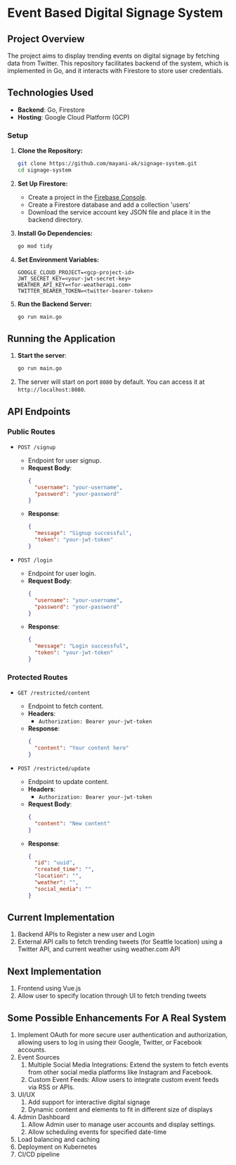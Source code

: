# Event Based Digital Signage System
## Project Overview

The project aims to display trending events on digital signage by fetching data from Twitter.
This repository facilitates backend of the system, which is implemented in Go, and it interacts with Firestore to store user credentials.

## Technologies Used

- **Backend**: Go, Firestore
- **Hosting**: Google Cloud Platform (GCP)


### Setup
1. **Clone the Repository:**

   ```bash
   git clone https://github.com/mayani-ak/signage-system.git
   cd signage-system
   ```

2. **Set Up Firestore:**
    - Create a project in the [Firebase Console](https://console.firebase.google.com/).
    - Create a Firestore database and add a collection 'users'
    - Download the service account key JSON file and place it in the backend directory.

3. **Install Go Dependencies:**

   ```bash
   go mod tidy
   ```

4. **Set Environment Variables:**

   ```env
   GOOGLE_CLOUD_PROJECT=<gcp-project-id>
   JWT_SECRET_KEY=<your-jwt-secret-key>
   WEATHER_API_KEY=<for-weatherapi.com>
   TWITTER_BEARER_TOKEN=<twitter-bearer-token>
   ```

5. **Run the Backend Server:**

   ```bash
   go run main.go
   ```

## Running the Application

1. **Start the server**:
    ```sh
    go run main.go
    ```

2. The server will start on port `8080` by default. You can access it at `http://localhost:8080`.

## API Endpoints

### Public Routes

- `POST /signup`
   - Endpoint for user signup.
   - **Request Body**:
     ```json
     {
       "username": "your-username",
       "password": "your-password"
     }
     ```
   - **Response**:
     ```json
     {
       "message": "Signup successful",
       "token": "your-jwt-token"
     }
     ```

- `POST /login`
   - Endpoint for user login.
   - **Request Body**:
     ```json
     {
       "username": "your-username",
       "password": "your-password"
     }
     ```
   - **Response**:
     ```json
     {
       "message": "Login successful",
       "token": "your-jwt-token"
     }
     ```

### Protected Routes

- `GET /restricted/content`
   - Endpoint to fetch content.
   - **Headers**:
      - `Authorization: Bearer your-jwt-token`
   - **Response**:
     ```json
     {
       "content": "Your content here"
     }
     ```

- `POST /restricted/update`
   - Endpoint to update content.
   - **Headers**:
      - `Authorization: Bearer your-jwt-token`
   - **Request Body**:
     ```json
     {
       "content": "New content"
     }
     ```
   - **Response**:
     ```json
     {
       "id": "uuid",
       "created_time": "",
       "location": "",
       "weather": "",
       "social_media": "" 
     }
     ```

## Current Implementation

1. Backend APIs to Register a new user and Login
2. External API calls to fetch trending tweets (for Seattle location) using a Twitter API, and current weather using weather.com API

## Next Implementation
1. Frontend using Vue.js
2. Allow user to specify location through UI to fetch trending tweets

## Some Possible Enhancements For A Real System
1. Implement OAuth for more secure user authentication and authorization, 
allowing users to log in using their Google, Twitter, or Facebook accounts.
2. Event Sources
   1. Multiple Social Media Integrations: Extend the system to fetch events from other social media platforms like Instagram and Facebook.
   2. Custom Event Feeds: Allow users to integrate custom event feeds via RSS or APIs.
3. UI/UX
   1. Add support for interactive digital signage
   2. Dynamic content and elements to fit in different size of displays
4. Admin Dashboard
   1. Allow Admin user to manage user accounts and display settings.
   2. Allow scheduling events for specified date-time
5. Load balancing and caching
6. Deployment on Kubernetes
7. CI/CD pipeline
